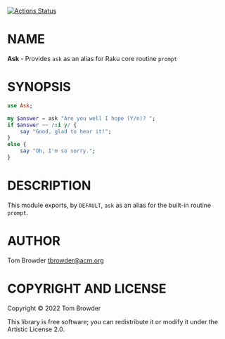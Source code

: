 [![Actions Status](https://github.com/tbrowder/Ask/actions/workflows/test.yml/badge.svg)](https://github.com/tbrowder/Ask/actions)

NAME
====

**Ask** - Provides `ask` as an alias for Raku core routine `prompt`

SYNOPSIS
========

```Raku
use Ask;

my $answer = ask "Are you well I hope (Y/n)? ";
if $answer ~~ /:i y/ {
    say "Good, glad to hear it!";
}
else {
    say "Oh, I'm so sorry.";
}
```

DESCRIPTION
===========

This module exports, by `DEFAULT`, `ask` as an alias for the built-in routine `prompt`.

AUTHOR
======

Tom Browder <tbrowder@acm.org>

COPYRIGHT AND LICENSE
=====================

Copyright &#x00A9; 2022 Tom Browder

This library is free software; you can redistribute it or modify it under the Artistic License 2.0.


